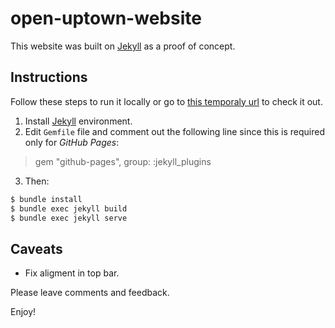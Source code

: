 # open-uptown-website

This website was built on [Jekyll](https://jekyllrb.com) as a proof of concept.

## Instructions

Follow these steps to run it locally or go to [this temporaly url](https://edgargigaramirez.github.io/) to check it out.

1. Install [Jekyll](https://jekyllrb.com) environment.
2. Edit `Gemfile` file and comment out the following line since this is required only for *GitHub Pages*:
> gem "github-pages", group: :jekyll_plugins
3. Then:
```bash
$ bundle install
$ bundle exec jekyll build
$ bundle exec jekyll serve
```

## Caveats

- Fix aligment in top bar.

Please leave comments and feedback.

Enjoy!
